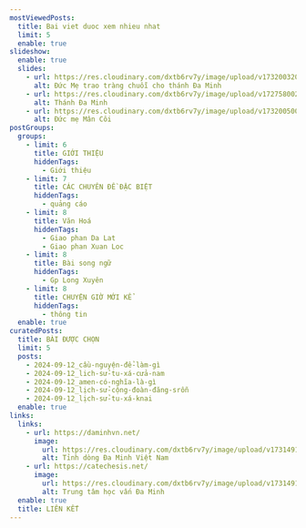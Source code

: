 ```yaml
---
mostViewedPosts:
  title: Bai viet duoc xem nhieu nhat
  limit: 5
  enable: true
slideshow:
  enable: true
  slides:
    - url: https://res.cloudinary.com/dxtb6rv7y/image/upload/v1732003205/2_g9keff.png
      alt: Đức Mẹ trao tràng chuỗi cho thánh Đa Minh
    - url: https://res.cloudinary.com/dxtb6rv7y/image/upload/v1727580021/3_xzemsj.jpg
      alt: Thánh Đa Minh
    - url: https://res.cloudinary.com/dxtb6rv7y/image/upload/v1732005003/duc_me_man_coi_p9riuh.png
      alt: Đức mẹ Mân Côi
postGroups:
  groups:
    - limit: 6
      title: GIỚI THIỆU
      hiddenTags:
        - Giới thiệu
    - limit: 7
      title: CÁC CHUYÊN ĐỀ ĐẶC BIỆT
      hiddenTags:
        - quảng cáo
    - limit: 8
      title: Văn Hoá
      hiddenTags:
        - Giao phan Da Lat
        - Giao phan Xuan Loc
    - limit: 8
      title: Bài song ngữ
      hiddenTags:
        - Gp Long Xuyên
    - limit: 8
      title: CHUYỆN GIỜ MỚI KỂ
      hiddenTags:
        - thông tin
  enable: true
curatedPosts:
  title: BÀI ĐƯỢC CHỌN
  limit: 5
  posts:
    - 2024-09-12_cầu-nguyện-để-làm-gì
    - 2024-09-12_lich-sử-tu-xá-cửa-nam
    - 2024-09-12_amen-có-nghĩa-là-gì
    - 2024-09-12_lịch-sử-cộng-đoàn-đăng-srỗn
    - 2024-09-12_lịch-sử-tu-xá-knai
  enable: true
links:
  links:
    - url: https://daminhvn.net/
      image:
        url: https://res.cloudinary.com/dxtb6rv7y/image/upload/v1731491223/2_jirzzy.png
        alt: Tỉnh dòng Đa Minh Việt Nam
    - url: https://catechesis.net/
      image:
        url: https://res.cloudinary.com/dxtb6rv7y/image/upload/v1731491220/1_r59xrn.png
        alt: Trung tâm học vấn Đa Minh
  enable: true
  title: LIÊN KẾT
---
```

